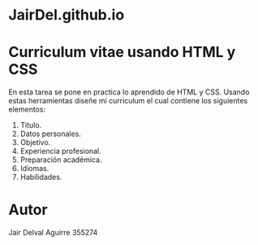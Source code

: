 # JairDel.github.io
# Curriculum vitae usando HTML y CSS
En esta tarea se pone en practica lo aprendido de HTML y CSS. Usando estas herramientas diseñe mi curriculum el cual contiene los siguientes elementos:
1. Titulo.
2. Datos personales.
3. Objetivo.
4. Experiencia profesional.
5. Preparación académica.
6. Idiomas.
7. Habilidades.

# Autor
Jair Delval Aguirre 355274
